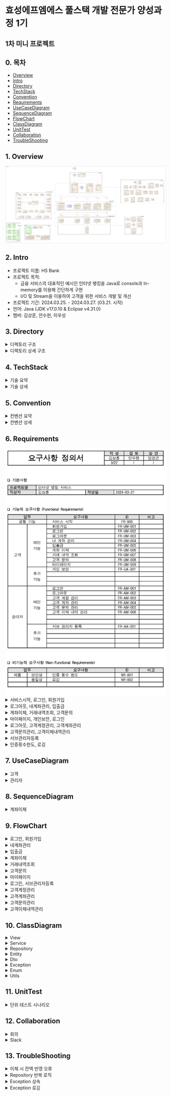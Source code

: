 # 효성에프엠에스 풀스택 개발 전문가 양성과정 1기

## 1차 미니 프로젝트

## 0. 목차

- [Overview](#1-Overview)
- [Intro](#2-Intro)
- [Directory](#3-Directory)
- [TechStack](#4-TechStack)
- [Convention](#5-Convention)
- [Requirements](#6-Requirements)
- [UseCaseDiagram](#7-UseCaseDiagram)
- [SequenceDiagram](#8-SequenceDiagram)
- [FlowChart](#9-FlowChart)
- [ClassDiagram](#10-ClassDiagram)
- [UnitTest](#11-UnitTest)
- [Collaboration](#12-Collaboraion)
- [TroubleShooting](#13-TroubleShooting)

## 1. Overview

<img src="https://github.com/rlatkd/hs-bank/blob/main/assets/class_diagram/%ED%81%B4%EB%9E%98%EC%8A%A4%20%EB%8B%A4%EC%9D%B4%EC%96%B4%EA%B7%B8%EB%9E%A8.jpg">

## 2. Intro

- 프로젝트 이름: HS Bank
- 프로젝트 목적:
  - 금융 서비스의 대표적인 예시인 인터넷 뱅킹을 Java로 console과 In-memory를 이용해 간단하게 구현
  - I/O 및 Stream을 이용하여 고객을 위한 서비스 개발 및 개선 
- 프로젝트 기간: 2024.03.25. - 2024.03.27. (03.21. 시작)
- 언어: Java (JDK v17.0.10 & Eclipse v4.31.0)
- 멤버: 김상훈, 안수현, 이우성

## 3. Directory

<details>
<summary>디렉토리 구조</summary>

```
📁 src
 ├──── 📁 dto
 │      ├──── 📁 account
 │      ├──── 📁 inquiry
 │      ├──── 📁 transaction
 │      └──── 📁 user
 │             ├──── 📁 adimin
 │             └──── 📁 client
 ├──── 📁 entity
 ├──── 📁 enumeration
 │      ├──── 📁 admin
 │      ├──── 📁 client
 │      ├──── 📁 inquiry
 │      ├──── 📁 quiz
 │      └──── 📁 transaction
 ├──── 📁 exception
 │      ├──── 📁 account
 │      │      ├──── 📁 deposit
 │      │      └──── 📁 withdraw
 │      ├──── 📁 authentication
 │      ├──── 📁 inquiry
 │      ├──── 📁 regex
 │      ├──── 📁 transaction
 │      └──── 📁 user
 │             ├──── 📁 admin
 │             └──── 📁 client
 ├──── 📁 repository
 ├──── 📁 service
 ├──── 📁 utils
 ├──── 📁 view
 └──── 📄 Application.java
```

- dto: 사용자에게 입력받는 데이터 혹은 출력하는 데이터를 담는 객체 
  - account: 계좌 조회, 계좌 등록
  - inquiry: 문의 조회, 문의 리스트 조회, 문의 등록, 문의 수정
  - transaction: 거래 내역 조횐
  - user: 관리자 조회, 고객 조회, 현재 로그인한 고객 조회, 고객 등록, 고객 정보 수정

- entity: 파일의 데이터를 담는 객체
  - 사용자(고객, 관리자), 계좌, 거래 내역, 문의

- enumeration: 객체의 속성으로 사용되는 열거형 상수
  - admin: 관리자 타입
  - client: 성별
  - inquiry: 문의 카테고리, 문의 처리 상태
  - transaction: 거래 상태, 거래 종류

- exception: 시스템에서 사용되는 사용자 정의 예외
  - account: 계좌 조회 불가, 유효하지 않는 계좌, ...
  - authentication: 인증 실패
  - inquiry: 문의 조회 불가, 존재하지 않는 문의
  - regex: 정규표현식 유효성
  - transaction: 거래내역 조회 불가, 이체 불가, ...
  - user: 계정 비활성화 상태, 존재하지 않는 계정, ...
  
- repository: 파일의 데이터를 저장하고 불러오는 객체

- service: 비즈니스 로직을 처리하는 객체

- utils: 시스템에서 사용되는 부가기능 객체

- view: 사용자에게 데이터를 입력받고 출력하는 객체

- Application.java: 프로그램을 실행하는 객체

</details>

<details>
<summary>디렉토리 상세 구조</summary>

```
📁 HS_BANK
 ├──── 📁 .github
 │      ├──── 📁 ISSUE_TEMPLATE
 │      │      ├──── 📄 ✅-feature-request.md
 │      │      └──── 📄 🐞-hotfix-report.md
 │      └──── 📄 PULL_REQUEST_TEMPLATE
 ├──── 📁 bin
 ├──── 📁 src
 │      ├──── 📁 dto
 │      │      ├──── 📁 account
 │      │      │      ├──── 📄 GetAccountDto.java
 │      │      │      ├──── 📄 RegisterAccountDto.java
 │      │      │      └──── 📄 RemoveAccount.java
 │      │      ├──── 📁 inquiry
 │      │      │      ├──── 📄 EditInquiryDto.java
 │      │      │      ├──── 📄 GetInquiryDto.java
 │      │      │      ├──── 📄 GetInquiryListDto.java
 │      │      │      ├──── 📄 RegisterInquiryDto.java
 │      │      │      └──── 📄 RemoveInquiry.java
 │      │      ├──── 📁 transaction
 │      │      │      ├──── 📄 Deposit.java
 │      │      │      ├──── 📄 GetTransactionDto.java
 │      │      │      ├──── 📄 TransferDto.java
 │      │      │      └──── 📄 WithdrawDto.java
 │      │      └──── 📁 user
 │      │             ├──── 📁 adimin
 │      │             │      ├──── 📄 RegisterAdminDto.java
 │      │             │      └──── 📄 RegisterMainAdminDto.java
 │      │             ├──── 📁 client
 │      │             │      ├──── 📄 AddPointDto.java
 │      │             │      ├──── 📄 GetClientDto.java
 │      │             │      ├──── 📄 GetCurrentClientDto.java
 │      │             │      ├──── 📄 RegisterClientDto.java
 │      │             │      └──── 📄 UpdateClientDto.java
 │      │             ├──── 📄 LoginDto.java
 │      │             └──── 📄 RegisterUserDto.java
 │      ├──── 📁 entity
 │      │      ├──── 📄 Account.java
 │      │      ├──── 📄 Admin.java
 │      │      ├──── 📄 Client.java
 │      │      ├──── 📄 Entity.java
 │      │      ├──── 📄 Inquiry.java
 │      │      ├──── 📄 Transaction.java
 │      │      └──── 📄 User.java
 │      ├──── 📁 enumeration
 │      │      ├──── 📁 admin
 │      │      │      └──── 📄 AdminType.java
 │      │      ├──── 📁 client
 │      │      │      └──── 📄 Gender.java
 │      │      ├──── 📁 inquiry
 │      │      │      ├──── 📄 InquiryCategory.java
 │      │      │      └──── 📄 InquiryStatus.java
 │      │      ├──── 📁 quiz
 │      │      │      └──── 📄 Quiz.java 
 │      │      ├──── 📁 transaction
 │      │      │      ├──── 📄 TransactionStatus.java
 │      │      │      └──── 📄 TransactionType.java
 │      │      └──── 📄 ActivationStatus.java
 │      ├──── 📁 exception
 │      │      ├──── 📁 account
 │      │      │      ├──── 📁 deposit
 │      │      │      │      ├──── 📄 DepositAccountDeactivateException.java
 │      │      │      │      └──── 📄 DepositAccountNotFoundException.java 
 │      │      │      ├──── 📁 withdraw
 │      │      │      │      ├──── 📄 WithdrawAccountDeactivateException.java
 │      │      │      │      └──── 📄 WithdrawAccountNotFoundException.java 
 │      │      │      ├──── 📄 AccountDeactivateException.java
 │      │      │      ├──── 📄 AccountExistException.java
 │      │      │      ├──── 📄 AccountListEmptyException.java
 │      │      │      ├──── 📄 AccountNotFoundException.java
 │      │      │      └──── 📄 BalanceInsufficientException.java
 │      │      ├──── 📁 authentication
 │      │      │      └──── 📄 AuthFailureException.java 
 │      │      ├──── 📁 inquiry
 │      │      │      ├──── 📄 InquiryListEmptyException.java
 │      │      │      └──── 📄 InquiryNotFoundException.java
 │      │      ├──── 📁 regex
 │      │      │      └──── 📄 RegexNotValidException.java
 │      │      ├──── 📁 transaction
 │      │      │      ├──── 📄 NotTransferException.java
 │      │      │      ├──── 📄 TransactionListEmptyException.java
 │      │      │      └──── 📄 TransactionNotFoundException.java
 │      │      ├──── 📁 user
 │      │      │      ├──── 📁 admin
 │      │      │      │      ├──── 📄 AdminDeactivateException.java
 │      │      │      │      ├──── 📄 AdminExistException.java
 │      │      │      │      └──── 📄 AdminNotFoundException.java 
 │      │      │      ├──── 📁 client
 │      │      │      │      ├──── 📄 ClientDeactivateException.java
 │      │      │      │      ├──── 📄 ClientExistException.java
 │      │      │      │      └──── 📄 ClientNotFoundException.java 
 │      │      ├──── 📄 BaseException.java
 │      │      ├──── 📄 DataAccessException.java
 │      │      └──── 📄 LogException.java
 │      ├──── 📁 repository
 │      │      ├──── 📄 AccountRepository.java
 │      │      ├──── 📄 AdminRepository.java
 │      │      ├──── 📄 ClientRepository.java
 │      │      ├──── 📄 InquiryRepository.java
 │      │      ├──── 📄 Repository.java 
 │      │      └──── 📄 TransactionRepository.java
 │      ├──── 📁 service
 │      │      ├──── 📄 AccountService.java
 │      │      ├──── 📄 AdminService.java
 │      │      ├──── 📄 ClientService.java
 │      │      ├──── 📄 InquiryService.java
 │      │      ├──── 📄 TransactionService.java
 │      │      └──── 📄 UserService.java
 │      ├──── 📁 utils
 │      │      ├──── 📄 CaptchaAuthentication.java
 │      │      ├──── 📄 DateTimeGenerator.java
 │      │      ├──── 📄 FilePathConstants.java
 │      │      └──── 📄 RegexValidator.java
 │      ├──── 📁 view
 │      │      ├──── 📄 AdminView.java
 │      │      ├──── 📄 ClientView.java
 │      │      ├──── 📄 InitialView.java
 │      │      ├──── 📄 LoginView.java
 │      │      ├──── 📄 QuizView.java
 │      │      └──── 📄 View.java
 │      └──── 📄 Application.java
 │──── 📁 Referenced Libraries
 │      └──── 📄 lombok.jar
 │──── 📄 .classpath
 │──── 📄 .gitignore
 │──── 📄 .project
 └──── 📄 README.md
```

</details>


## 4. TechStack

<details>
<summary>기술 요약</summary>

<img src="https://github.com/rlatkd/hs-bank/blob/main/assets/tech/%EA%B8%B0%EC%88%A0%20%EC%9A%94%EC%84%9C.png">

</details>

<details>
<summary>기술 상세</summary>

**1. BufferedReader**

자바에서 콘솔을 통해 사용자에게 입력받을 수 있는 방법은 Scanner 혹은 BufferedReader를 사용하는 것이다. Scanner는 1KB의 버퍼 사이즈를 갖고 있으며 데이터를 입력받는 즉시 전달한다. BufferedReader는 8KB의 버퍼 사이즈를 갖고 있으며 버퍼가 가득차거나 개행 문자가 나타나면 버퍼의 내용을 한번에 전달한다. Scanner는 입력받을 때마다 전달하기 때문에 한번에 읽어서 전달하는 BufferedReader보다 속도가 느리다. 

HS BANK 프로젝트는 콘솔 프로그램이므로 사용자의 입력을 빠르게 처리하는 것이 중요하다. 따라서 속도가 비교적 빠른 BufferedReader를 활용하여 프로그램의 성능을 향상하였다.

적용 : View.java

**2. 추상 클래스 & 인터페이스**

공통되는 속성과 함수가 여러 곳에 퍼질수록 유지보수성이 저하되는 것은 당연하다. HS BANK 프로그램에는 유지보수성을 향상시키기 위해 추상클래스를 활용하여 공통되는 속성과 함수를 모두 공통화하였다. 또한 추상 메서드를 활용하여 클래스에 특정 함수를 구현하는 것을 강제하였다.

적용 : Repository.java, UserService.java

**3. 사용자 정의 예외**

자바에서는 다양한 예외 클래스를 제공하지만, 때로는 개발자가 예외 클래스를 정의하여 사용자 예외 처리를 구현해야 할 때가 있다. 특히 HS BANK 프로그램은 금융 프로그램이기 때문에 예외의 의미를 정확하게 부여해야 한다. 때문에 사용자 예외 클래스를 정의하여 어떤 상황에 어떤 의미의 예외가 발생하는지 명확하게 하였다. 또한 사용자 예외를 화면 출력 클래스에서 처리하여 상황에 따라 어떤 화면을 출력할지 명시하였다. 이를 통해 유지보수성과 코드의 가독성을 크게 향상시켰다.

적용 : AccountNotFoundException.java

**4. 템플릿 메서드 패턴**

템플릿 메서드 패턴은 여러 클래스에서 공통으로 사용하는 메서드를 템플릿화하여 상위 클래스에 정의하고, 하위 클래스마다 세부 동작을 다르게 구현하는 패턴이다. 

HS BANK 프로그램의 화면 출력 로직은 출력 시작, 출력, 출력 종료로 공통된다. 이러한 로직을 공통화하기 위해 화면 출력 클래스에 템플릿 메서드 패턴을 적용하였다.

적용 : View.java

**5. 싱글톤 패턴**

싱글톤 패턴을 객체를 한번만 생성하여 재사용하는 패턴이다. 객체를 반복해서 생성하면 메모리 성능이 저하될 수 있다. 특히 프로그램의 사용자가 많은 경우 수많은 사용자의 요청을 처리하기 위해 객체를 반복하여 생성하면 메모리 누수 문제가 생길 수 있다. HS BANK 프로그램은 이러한 상황을 방지하고 메모리 효율을 높이기 위해 비즈니스 로직을 처리하는 클래스와 파일 IO 작업을 하는 클래스에 싱글톤 패턴을 적용하였다.

적용 : AccountService.java

**6. 롬복 Getter & Builder**

롬복을 사용하여 Getter 함수를 자동 생성하였다. 또한 Builder를 사용하여 복잡한 객체 생성 코드를 단순화시키고 객체의 불변성을 유지시켰다. 이를 통해 코드의 유지보수성과 가독성을 향상시켰다.

적용 : Account.java

**7. 제네릭 상속**

추상 클래스에 제네릭을 적용하여 공통 함수를 구현하는데 활용하였다. 특히 제네릭을 또 다른 추상 클래스에 상속시켜 제네릭의 타입을 명시하였다. 이를 통해 더 유연하게 공통 함수를 구현하도록 하였다.

적용 : Repository.java

**8. ArrayList**

데이터의 순서대로 아이디를 부여하는 HS BANK의 데이터 저장 로직에 적합한 자료구조인 ArrayList를 활용하였다.

적용 : Repository.java

**9. 객체 직렬화**

파일에 저장해야하는 객체를 직렬화하여 파일에 저장할 수 있도록 하였다. 그리고 역직렬화를 통해 파일에 저장된 객체를 읽어올 수 있도록 하였다.

적용 : Entity.java

**10. FileStream, BufferedStream, ObjectStream**

파일에 객체를 직렬화하여 저장하기 위해 FileOutputStream, BufferedOutputStream, ObjectOutputStream을 사용하였다. 또한 파일에 저장된 객체를 역직렬화하기 위해 FileInputStream, BufferedInputStream, ObjectInputStream을 활용하였다. 특히 BufferedOutputStream와 BufferedInputStream를 활용하여 IO 성능을 향상시켰다.

적용 : Repository.java

**11. 상수 & 열거형 상수**

여러 곳에서 반복 사용되는 데이터는 상수로 선언하였다. 그리고 카테고리가 분류되는 상수는 열거형 상수를 사용하여 유지보수성을 향상시켰다.

적용 : FilePathConstants, Gender.java

**12. 정적 메서드**

여러 곳에서 반복 사용되는 함수는 정적 메서드로 선언하였다. 이를 통해 유지보수성을 향상시켰다.

적용 : DateTimeGenerator.java

**13. BufferedWriter를 통한 로깅**

상세 예외 내용을 파일에 기록하기 위해 FileWriter를 사용하였다. 특히 BufferedWriter을 사용해 IO 성능을 향상시켰다.

적용 : BaseException.java

1**4. 람다 & 스트림**

파일의 내용을 담는 객체 리스트를 사용자에게 출력할 내용을 담는 객체로 변환하기 위해 람다와 스트림을 활용하였다. 이를 통해 코드의 가독성과 유지보수성을 향상시켰다.

적용 : AccountService.java

**15. 멀티 스레드**

HS BANK의 금융 상식 퀴즈 게임을 구현하기 위해 멀티 스레드를 사용하였다. 문제 출제와 카운트가 동시에 진행되게 하였다.

적용 : QuizView.java

**16. 자바 Swing**

금융 상식 퀴즈 화면을 자바 Swing으로 구현하여 사용자의 편의성을 향상시켰다.

적용 : QuizView.java

</details>

## 5. Convention

<details>
<summary>컨벤션 요약</summary>

<img src="https://github.com/rlatkd/hs-bank/blob/main/assets/code_convention/%EC%BD%94%EB%93%9C%20%EC%A0%95%EC%9D%98%EC%84%9C%201.png">


<img src="https://github.com/rlatkd/hs-bank/blob/main/assets/code_convention/%EC%BD%94%EB%93%9C%20%EC%A0%95%EC%9D%98%EC%84%9C%202.png">

</details>

<details>
<summary>컨벤션 상세</summary>

```
1. 개요
	1.1. 목적
	소프트웨어를 개발하는 모든 과정에 들어가는 비용 중 80%가 유지보수에 쓰여진다.
	소프트웨어의 직접 개발한 개발자가 그 소프트웨어의 유지보수를 담당하는 경우는 거의 볼 수
	없는 경우다. 규칙을 정하고 코드를 작성하게 되면 가독성이 높아져 다른 개발자가 소스
	코드를 처음 보더라도 더 빠르고 확실하게 이해할 수 있게 된다. 따라서 규칙을 정하고 지킴은
	개발자 간 반드시 지켜야 할 약속임을 항상 인지해야 한다.

2. 공통 법칙
	2.1. 작업 디렉토리
		2.1.1. 프로젝트, 패키지, 모듈, 클래스 형태로 형성한다.
	2.2 소스 파일
		2.2.1. 각 자바 소스 파일은 하나의 public class 혹은 public interface 혹은 public enum 을 
		포함한다.
		2.2.2. 하나의 Method 혹은 Class 에서 사용될 객체의 선언 및 생성은 상단에 위치시킨다.

3. 명명법
	3.1. 공통 규칙 
		3.1.1. 이름만으로도 기능을 알 수 있도록 최대한 상세하게 명명한다. 
		3.1.2. 대/소문자가 구분되며 길이에 제한이 없다. 
		3.1.3. 예약어를 사용해서는 안 된다. 
		3.1.4. 숫자로 시작해서는 안 된다. 
		3.1.5. 특수문자는 ‘_’ 혹은 ‘$’ 만 허용한다. 
		3.1.6. 파스칼 표기법(PascalCase)과 카멜 표기법(camelCase)을 사용한다. 
		3.1.7. 반의어는 반드시 대응하는 개념으로 사용해야 한다. 
	3.2. 프로젝트명 
		3.2.1. 대/소문자 구분 없이 시작 가능하다.  
		3.2.2. 대문자 사용을 권장한다. 
	3.3. 패키지명 
		3.3.1. 대/소문자를 모두 허용하지만 클래스명과 쉽게 구분하기 위해서 소문자로 하는 것을 
		원칙으로 한다. 
		3.3.2. 표준 패턴을 따른다. 
		3.3.3. 가급적 한 단어 사용을 권장한다. 
	3.4. 클래스명 
		3.4.1. 파스칼 표기법을 사용한다. 
		3.4.2. 명사로 시작한다. 
			3.4.2.1. 단, DTO 클래스는 동사를 맨 앞에 붙힌다. 
		3.4.3. DTO 클래스는 Dto로 끝나게 구성한다. 
		3.4.4. Entity 클래스는 하나의 명사로 구성한다. 
		3.4.5. Repository 클래스는 해당 Entity와 Repository를 붙혀서 구성한다. 
		3.4.6. Service 클래스는 Entity와 Service를 붙혀서 구성한다. 
		3.4.7. View 클래스는 View로 끝나게 구성한다. 
	3.5. 인터페이스명 
		3.5.1. 특별한 접두사나 접미사를 사용하지 않고 파스칼 표기법을 사용한다. 
		3.5.2. 형용사를 사용한다.  
			3.5.2.1. 단, 유저와 로그인은 명사로 시작한다. 
	3.6. 메서드명 
		카멜 표기법을 사용하며 동사로 시작한다. 
		3.6.1. 속성에 접근하는 메서드명의 접두사는 get, set을 사용한다.  
		3.6.2. 데이터를 조회하는 메서드명의 접두사는 find를 사용한다. 
		3.6.3. 데이터를 입력하는 메서드명의 접두사는 Input을 사용한다. 
		3.6.4. 데이터를 추가하는 메서드명의 접두사는 register를 사용한다. 
		3.6.5. 데이터를 변경하는 메서드명의 접두사는 modify를 사용한다. 
		3.6.6. 데이터를 삭제하는 메서드명의 접두사는 remove를 사용한다. 
		3.6.7. 데이터를 초기화하는 메서드명의 접두사는 initialize를 사용한다. 
		3.6.8. 반환 값의 타입이 boolean인 메서드명의 접두사는 is를 사용한다. 
		3.6.9. 데이터를 불러오는 메서드명의 접두사는 load를 사용한다. 
		3.6.10. 데이터가 있는지 확인하는 메서드명의 접두사는 has를 사용한다. 
		3.6.11. 새로운 객체를 만든 뒤 해당 객체를 리턴해주는 메서드명의 접두사는 create를 사용한다.  
		3.6.12. 해당 객체를 다른 형태의 객체로 변환해주는 메서드명의 접두사는 to를 사용한다. 
		3.6.13. 해당 객체가 복수인지 단수인지 구분하는 메서드명의 접미사는 s를 사용한다. 
		3.6.14. B를 기준으로 A를 하겠다는 메서드명의 전치사는 By를 사용한다. 
	3.7. 변수명 
		3.7.1. 소문자로 시작한다. 
		3.7.2. 카멜 표기법을 사용한다. 
	3.8. 상수명 
		3.8.1. 전부 대문자로 표기한다. 
		3.8.2. 스네이크 표기법(SNAKE_CASE)를 사용한다. 
	3.9. 필드명 
		3.9.1. 변수, 모든 인스턴스 등의 첫 번째 글자는 소문자로 하고, 이후 각 단어의 시작 문자는 
	대문자로 한다. 
		3.9.2. 클래스 변수의 이름은 타입의 이름과 동일하게 지정한다. 
		3.9.3. select, count 등은 입력값, 제어문 혹은 반복문의 임시 변수명으로 사용할 수 있다. 
		
4. 주석문 
	4.1. 공통 주석문 
		4.1.1. 클래스의 주석문은 사용하지 않는다. 
	4.2. 멤버 필드 주석문 
		4.2.1. 멤버 필드 주석문은 라인 단위 ‘//’ 주석으로 한다. 
	4.3. 멤버 메서드 주석문 
		4.3.1. 멤버 메서드의 주석문은 필요에 따라 작성한다. 
	4.4. 기타 주석문 
		4.4.1. 코드 작성 중 설명이 필요한 부분의 경우 라인 단위 주석을 통해 기입한다. 
	
5. 기타 스타일 
	5.1. 들여쓰기 
		5.1.1. 들여쓰기는 이클립스 프로그램 내 자동 정렬 기능(ctrl+shift+F)을 사용한다. 
		5.1.2. ‘{‘ 기호는 메서드 이름과 같은 줄에 위치하고, ‘}’ 기호는 다른 줄에 위치하며 해당 
		줄에는 주석을 제외한 어떤 코드도 위치할 수 없다. 
	5.2. 선언 
		5.2.1. 패키지 / 임포트 
		필요에 따라 package 문이 나타날 수 있다. package 문 이후 한 줄을 띄우고 다음으로 
		import 문이 위치하도록 한다. import의 경우 한 줄에 하나의 import만 명시한다. 
		5.2.2. 클래스 / 인터페이스 
		import 문 이후 class 혹은 interface 선언문을 명시한다. class 혹은 interface 선언문의 
		구성은 다음과 같은 순서로 나타낸다. 
			5.2.2.1. class/interface 주석 
			5.2.2.2. class/interface 선언문 
			5.2.2.3. class/interface에 속하며 멤버 필드(private, protected, public 순으로 선언) 
			5.2.2.4. class 객체 생성자 
			5.2.2.5. class method 주석 
			5.2.2.6. class method 객체에서 사용될 메서드 
	5.3. 공백 
		조건문, 제어문의 키워드(if, while, switch, for, return 등)와의 관계 
		5.3.1. 시작 시 ‘(‘, ‘{‘의 괄호 앞에 한 칸의 빈칸을 포함하여 작성한다. 
		5.3.2. 종료 시 ‘)’, ‘}’의 괄호 뒤에는 주석을 제외한 어떠한 코드도 작성하지 않는다.  
	5.4. 제어문 및 반복문 
		5.4.1. if 
		if-else statement에서 else는 같은 줄에 위치한다. 
		5.4.2. for 
		for 문에서 ‘{‘는 같은 줄에, ‘}’는 새로운 줄에 위치한다. 
		5.4.3. while 
		while 문에서 ‘{‘는 같은 줄에, ‘}’는 새로운 줄에 위치한다. 
		5.4.4. switch 
		switch 문에서 실행 코드와 ‘break;’는 새로운 줄에 위치한다. 
		5.4.5. try / catch / finally 
		try-catch-finally 문에서 ‘{‘는 같은 줄에, ‘}’는 새로운 줄에 위치한다. 
	
6. 출력 형식 
	6.1. 선택지 출력 형식 
		6.1.1. 프로그램 실행 시 출력되는 선택지는 ‘[1] 선택지1  [2] 선택지2’의 양식을 따른다. 
	6.2. 리스트 출력 형식 
		6.2.1. 프로그램 실행 시 출력되는 리스트는 출력 값을 정해진 커스텀 형식을 사용한다.
```

</details>

## 6. Requirements

<img src="https://github.com/rlatkd/hs-bank/blob/main/assets/requirements/%EC%9A%94%EA%B5%AC%EC%82%AC%ED%95%AD%20%EC%A0%95%EC%9D%98%EC%84%9C.png">

<details>
<summary>서비스시작, 로그인, 회원가입</summary>

<img src="https://github.com/rlatkd/hs-bank/blob/main/assets/requirements/%EC%84%9C%EB%B9%84%EC%8A%A4%EC%8B%9C%EC%9E%91_%EB%A1%9C%EA%B7%B8%EC%9D%B8_%ED%9A%8C%EC%9B%90%EA%B0%80%EC%9E%85.png">

</details>

<details>
<summary>로그아웃, 내계좌관리, 입출금</summary>

<img src="https://github.com/rlatkd/hs-bank/blob/main/assets/requirements/%EB%A1%9C%EA%B7%B8%EC%95%84%EC%9B%83_%EB%82%B4%EA%B3%84%EC%A2%8C%EA%B4%80%EB%A6%AC_%EC%9E%85%EC%B6%9C%EA%B8%88.png">

</details>

<details>
<summary>계좌이체, 거래내역조회, 고객문의</summary>

<img src="https://github.com/rlatkd/hs-bank/blob/main/assets/requirements/%EA%B3%84%EC%A2%8C%EC%9D%B4%EC%B2%B4_%EA%B1%B0%EB%9E%98%EB%82%B4%EC%97%AD%EC%A1%B0%ED%9A%8C_%EA%B3%A0%EA%B0%9D%EB%AC%B8%EC%9D%98.png">

</details>

<details>
<summary>마이페이지, 개인보안, 로그인</summary>

<img src="https://github.com/rlatkd/hs-bank/blob/main/assets/requirements/%EB%A7%88%EC%9D%B4%ED%8E%98%EC%9D%B4%EC%A7%80_%EA%B0%9C%EC%9D%B8%EB%B3%B4%EC%95%88_%EB%A1%9C%EA%B7%B8%EC%9D%B8.png">

</details>

<details>
<summary>로그아웃, 고객계정관리, 고객계좌관리</summary>

<img src="https://github.com/rlatkd/hs-bank/blob/main/assets/requirements/%EB%A1%9C%EA%B7%B8%EC%95%84%EC%9B%83_%EA%B3%A0%EA%B0%9D%EA%B3%84%EC%A0%95%EA%B4%80%EB%A6%AC_%EA%B3%A0%EA%B0%9D%EA%B3%84%EC%A2%8C%EA%B4%80%EB%A6%AC.png">

</details>

<details>
<summary>고객문의관리, 고객이체내역관리</summary>

<img src="https://github.com/rlatkd/hs-bank/blob/main/assets/requirements/%EA%B3%A0%EA%B0%9D%EB%AC%B8%EC%9D%98%EA%B4%80%EB%A6%AC_%EA%B3%A0%EA%B0%9D%EC%9D%B4%EC%B2%B4%EB%82%B4%EC%97%AD%EA%B4%80%EB%A6%AC.png">

</details>

<details>
<summary>서브관리자등록</summary>

<img src="https://github.com/rlatkd/hs-bank/blob/main/assets/requirements/%EC%84%9C%EB%B8%8C%EA%B4%80%EB%A6%AC%EC%9E%90%EB%93%B1%EB%A1%9D.png">

</details>

<details>
<summary>인증횟수한도, 로깅</summary>

<img src="https://github.com/rlatkd/hs-bank/blob/main/assets/requirements/%EC%9D%B8%EC%A6%9D%ED%9A%9F%EC%88%98%ED%95%9C%EB%8F%84_%EB%A1%9C%EA%B9%85.png">

</details>

## 7. UseCaseDiagram

<details>
<summary>고객</summary>

<img src="https://github.com/rlatkd/hs-bank/blob/main/assets/usecase_diagram/%EC%9C%A0%EC%8A%A4%EC%BC%80%EC%9D%B4%EC%8A%A4%20%EB%8B%A4%EC%9D%B4%EC%96%B4%EA%B7%B8%EB%9E%A8%20%EA%B3%A0%EA%B0%9D.jpg">

</details>

<details>
<summary>관리자</summary>

<img src="https://github.com/rlatkd/hs-bank/blob/main/assets/usecase_diagram/%EC%9C%A0%EC%8A%A4%EC%BC%80%EC%9D%B4%EC%8A%A4%20%EB%8B%A4%EC%9D%B4%EC%96%B4%EA%B7%B8%EB%9E%A8%20%EA%B4%80%EB%A6%AC%EC%9E%90.jpg">

</details>

## 8. SequenceDiagram

<details>
<summary>계좌이체</summary>

<img src="https://github.com/rlatkd/hs-bank/blob/main/assets/sequence_diagram/%EC%8B%9C%ED%80%80%EC%8A%A4%20%EB%8B%A4%EC%9D%B4%EC%96%B4%EA%B7%B8%EB%9E%A8.png">

</details>

## 9. FlowChart

<details>
<summary>로그인, 회원가입</summary>

<img src="https://github.com/rlatkd/hs-bank/blob/main/assets/flow_chart/%EB%A1%9C%EA%B7%B8%EC%9D%B8_%ED%9A%8C%EC%9B%90%EA%B0%80%EC%9E%85.png">

</details>

<details>
<summary>내계좌관리</summary>

<img src="https://github.com/rlatkd/hs-bank/blob/main/assets/flow_chart/%EB%82%B4%EA%B3%84%EC%A2%8C%EA%B4%80%EB%A6%AC.png">

</details>

<details>
<summary>입출금</summary>

<img src="https://github.com/rlatkd/hs-bank/blob/main/assets/flow_chart/%EC%9E%85%EC%B6%9C%EA%B8%88.png">

</details>

<details>
<summary>계좌이체</summary>

<img src="https://github.com/rlatkd/hs-bank/blob/main/assets/flow_chart/%EA%B3%84%EC%A2%8C%EC%9D%B4%EC%B2%B4.png">

</details>

<details>
<summary>거래내역조회</summary>

<img src="https://github.com/rlatkd/hs-bank/blob/main/assets/flow_chart/%EA%B1%B0%EB%9E%98%EB%82%B4%EC%97%AD%EC%A1%B0%ED%9A%8C.png">

</details>

<details>
<summary>고객문의</summary>

<img src="https://github.com/rlatkd/hs-bank/blob/main/assets/flow_chart/%EA%B3%A0%EA%B0%9D%EB%AC%B8%EC%9D%98.png">

</details>

<details>
<summary>마이페이지</summary>

<img src="https://github.com/rlatkd/hs-bank/blob/main/assets/flow_chart/%EB%A7%88%EC%9D%B4%ED%8E%98%EC%9D%B4%EC%A7%80.png">

</details>

<details>
<summary>로그인, 서브관리자등록</summary>

<img src="https://github.com/rlatkd/hs-bank/blob/main/assets/flow_chart/%EB%A1%9C%EA%B7%B8%EC%9D%B8_%EC%84%9C%EB%B8%8C%EA%B4%80%EB%A6%AC%EC%9E%90%EB%93%B1%EB%A1%9D.png">

</details>

<details>
<summary>고객계정관리</summary>

<img src="https://github.com/rlatkd/hs-bank/blob/main/assets/flow_chart/%EA%B3%A0%EA%B0%9D%EA%B3%84%EC%A0%95%EA%B4%80%EB%A6%AC.png">

</details>

<details>
<summary>고객계좌관리</summary>

<img src="https://github.com/rlatkd/hs-bank/blob/main/assets/flow_chart/%EA%B3%A0%EA%B0%9D%EA%B3%84%EC%A2%8C%EA%B4%80%EB%A6%AC.png">

</details>

<details>
<summary>고객문의관리</summary>

<img src="https://github.com/rlatkd/hs-bank/blob/main/assets/flow_chart/%EA%B3%A0%EA%B0%9D%EB%AC%B8%EC%9D%98%EA%B4%80%EB%A6%AC.png">

</details>

<details>
<summary>고객이체내역관리</summary>

<img src="https://github.com/rlatkd/hs-bank/blob/main/assets/flow_chart/%EA%B3%A0%EA%B0%9D%EC%9D%B4%EC%B2%B4%EB%82%B4%EC%97%AD%EA%B4%80%EB%A6%AC.png">

</details>

## 10. ClassDiagram

<details>
<summary>View</summary>

<img src="https://github.com/rlatkd/hs-bank/blob/main/assets/class_diagram/View.png">

</details>

<details>
<summary>Service</summary>

<img src="https://github.com/rlatkd/hs-bank/blob/main/assets/class_diagram/Service.png">

</details>

<details>
<summary>Repository</summary>

<img src="https://github.com/rlatkd/hs-bank/blob/main/assets/class_diagram/Repository.png">

</details>

<details>
<summary>Entity</summary>

<img src="https://github.com/rlatkd/hs-bank/blob/main/assets/class_diagram/Entity.png">

</details>

<details>
<summary>Dto</summary>

<img src="https://github.com/rlatkd/hs-bank/blob/main/assets/class_diagram/Dto.png">

</details>

<details>
<summary>Exception</summary>

<img src="https://github.com/rlatkd/hs-bank/blob/main/assets/class_diagram/Exception.png">

</details>

<details>
<summary>Enum</summary>

<img src="https://github.com/rlatkd/hs-bank/blob/main/assets/class_diagram/Enum.png">

</details>

<details>
<summary>Utils</summary>

<img src="https://github.com/rlatkd/hs-bank/blob/main/assets/class_diagram/Utils.png">

</details>

## 11. UnitTest

<details>
<summary>단위 테스트 시나리오</summary>

<img src="https://github.com/rlatkd/hs-bank/blob/main/assets/test_scenario/%EB%8B%A8%EC%9C%84%20%ED%85%8C%EC%8A%A4%ED%8A%B8%20%EC%8B%9C%EB%82%98%EB%A6%AC%EC%98%A4.png">

</details>

## 12. Collaboration

<details>
<summary>회의</summary>

<img src="https://github.com/rlatkd/hs-bank/blob/main/assets/collaboration/meeting.png">

</details>

<details>
<summary>Slack</summary>

<img src="https://github.com/rlatkd/hs-bank/blob/main/assets/collaboration/slack.png">

</details>

## 13. TroubleShooting

<details>
<summary>이체 시 잔액 반영 오류 </summary>

### 문제 상황

TransactionService에서 이체 기능을 제공하는 transfer 함수를 개발하고 테스트하는 과정에서 문제가 발생했다.

```java
    public synchronized void transfer(int withdrawAccountId, String depositAccountNumber, long amount) throws BaseException {
        Account withdrawAccount = accountRepository.get(withdrawAccountId);
        if(withdrawAccount == null) throw new WithdrawAccountNotFoundException();
        if(!isActiveAccount(withdrawAccount)) throw new WithdrawAccountDeactivateException();
        if(withdrawAccount.getBalance() < amount) throw new BalanceInsufficientException();

        Account depositAccount = accountRepository.get(depositAccountNumber);
        if(depositAccount == null) throw new DepositAccountNotFoundException();
        if(!isActiveAccount(depositAccount)) throw new DepositAccountDeactivateException();

        Transaction transaction = Transaction.builder().
                date(DateTimeGenerator.getDateTimeNow()).
                type(TransactionType.TRANSFER).
                amount(amount).
                withdrawAccountId(withdrawAccountId).
                depositAccountId(depositAccount.getId()).
                status(TransactionStatus.COMPLETE).
                build();

        withdrawAccount.setBalance(withdrawAccount.getBalance() - amount);

        depositAccount.setBalance(depositAccount.getBalance() + amount);
        accountRepository.update();

        transactionRepository.add(transaction);
    }
```

transfer 함수의 코드이다. AccountRepository의 get 함수를 사용해서 출금 계좌와 입금 계좌를 가져온다. 

일단 출금 계좌와 입금 계좌가 이체 가능한 상태인지 확인한다. 

만약 이체 가능한 상태라면 출금 계좌와 입금 계좌의 잔액을 수정하고, 거래 내역을 추가한다.

이 함수를 사용해서 이체를 진행해보자.

```bash
GetAccountDto{id=1, bankName='신한', number='110466796544', ownerName='이우성', balance=10000, registeredAt='2024-03-26 11:29:29', status='활성화'}

GetAccountDto{id=2, bankName='카카오뱅크', number='45832813', ownerName='이우성', balance=0, registeredAt='2024-03-26 11:30:07', status='활성화'}
```

현재 계좌 목록이다. 

1번 계좌에서 2번 계좌로 5000원 이체를 진행할 것이다.

```bash
GetAccountDto{id=1, bankName='신한', number='110466796544', ownerName='이우성', balance=10000, registeredAt='2024-03-26 11:29:29', status='활성화'}

GetAccountDto{id=2, bankName='카카오뱅크', number='45832813', ownerName='이우성', balance=5000, registeredAt='2024-03-26 11:30:07', status='활성화'}
```

이체를 진행한 후 결과이다. 

잔액을 보면 2번 계좌에 5000원이 입금되긴 했지만, 1번 계좌에서 5000원이 출금이 되지 않았다.

### 원인

```java
    public synchronized void transfer(int withdrawAccountId, String depositAccountNumber, long amount) throws BaseException {
        Account withdrawAccount = accountRepository.get(withdrawAccountId);
//        if(withdrawAccount == null) throw new WithdrawAccountNotFoundException();
//        if(!isActiveAccount(withdrawAccount)) throw new WithdrawAccountDeactivateException();
//        if(withdrawAccount.getBalance() < amount) throw new BalanceInsufficientException();

        Account depositAccount = accountRepository.get(depositAccountNumber);
//        if(depositAccount == null) throw new DepositAccountNotFoundException();
//        if(!isActiveAccount(depositAccount)) throw new DepositAccountDeactivateException();

//        Transaction transaction = Transaction.builder().
//                date(DateTimeGenerator.getDateTimeNow()).
//                type(TransactionType.TRANSFER).
//                amount(amount).
//                withdrawAccountId(withdrawAccountId).
//                depositAccountId(depositAccount.getId()).
//                status(TransactionStatus.COMPLETE).
//                build();

        withdrawAccount.setBalance(withdrawAccount.getBalance() - amount);

        depositAccount.setBalance(depositAccount.getBalance() + amount);
        accountRepository.update();

//        transactionRepository.add(transaction);
    }

```

transfer 함수 코드를 다시 보자. 

문제가 되는 부분을 제외하고 모두 주석 처리했다.

여기서 AccountRepository의 함수는 get(int id), get(String number), update()가 사용된다.

```java
    public final E get(int id) throws BaseException {
        load();
        for(Entity entity : entityList)
            if(entity.getId() == id) return (E)entity;
        return null;
    }
    
    public Account get(String number) throws BaseException {
        load();
        for(Account account : entityList)
            if(account.getNumber().equals(number)) return account;
        return null;
    }
    
    public final void update() throws BaseException {
        save();
    }
```

AccountRepository의 get(int id), get(String number), update() 코드이다. 

get(int id)와 update()는 AccountRepository의 추상 클래스 Repository의 함수이다.

get(int id)과 get(String number)은 제일 먼저 load()를 호출한다.

update()는 save()를 호출한다.

```java
    protected final void load() throws BaseException {
        FileInputStream fileInputStream = null;
        BufferedInputStream bufferedInputStream = null;
        ObjectInputStream objectInputStream = null;
        try {
            fileInputStream = new FileInputStream(path);
            bufferedInputStream = new BufferedInputStream(fileInputStream);
            objectInputStream = new ObjectInputStream(bufferedInputStream);

            Object object = null;
            while ((object = objectInputStream.readObject()) != null)
                entityList = (ArrayList<E>) object;
        } catch (EOFException e) {
            log(e);
        } catch (IOException | ClassNotFoundException e) {
            log(e);
            throw new DataAccessException();
        } finally {
            try {
                if(objectInputStream != null) objectInputStream.close();
                if(bufferedInputStream != null) bufferedInputStream.close();
                if(fileInputStream != null) fileInputStream.close();
            } catch (IOException e) {
                log(e);
                throw new DataAccessException();
            }
        }
    }
```

Repository의 load() 코드이다. 파일의 내용을 ArrayList<E>로 변환해서 멤버 변수에 담는 역할을 한다. 

다시 말해 현재 파일의 내용을 Repository의 entityList에 최신화하는 것이다.

```java
    protected final void save() throws BaseException {
        FileOutputStream fileOutputStream = null;
        BufferedOutputStream bufferedOutputStream = null;
        ObjectOutputStream objectOutputStream = null;
        try {
            fileOutputStream = new FileOutputStream(path);
            bufferedOutputStream = new BufferedOutputStream(fileOutputStream);
            objectOutputStream = new ObjectOutputStream(bufferedOutputStream);

            objectOutputStream.writeObject(entityList);
        } catch (IOException e) {
            log(e);
            throw new DataAccessException();
        } finally {
            try {
                objectOutputStream.close();
                bufferedOutputStream.close();
                fileOutputStream.close();
            } catch (IOException e) {
                log(e);
                throw new DataAccessException();
            }
        }
    }
```

Repository의 save() 코드이다. 

entityList의 현재 내용을 파일에 저장하는 역할을 한다.

```java
    public synchronized void transfer(int withdrawAccountId, String depositAccountNumber, long amount) throws BaseException {
        Account withdrawAccount = accountRepository.get(withdrawAccountId);
//        if(withdrawAccount == null) throw new WithdrawAccountNotFoundException();
//        if(!isActiveAccount(withdrawAccount)) throw new WithdrawAccountDeactivateException();
//        if(withdrawAccount.getBalance() < amount) throw new BalanceInsufficientException();

        Account depositAccount = accountRepository.get(depositAccountNumber);
//        if(depositAccount == null) throw new DepositAccountNotFoundException();
//        if(!isActiveAccount(depositAccount)) throw new DepositAccountDeactivateException();

//        Transaction transaction = Transaction.builder().
//                date(DateTimeGenerator.getDateTimeNow()).
//                type(TransactionType.TRANSFER).
//                amount(amount).
//                withdrawAccountId(withdrawAccountId).
//                depositAccountId(depositAccount.getId()).
//                status(TransactionStatus.COMPLETE).
//                build();

        withdrawAccount.setBalance(withdrawAccount.getBalance() - amount);

        depositAccount.setBalance(depositAccount.getBalance() + amount);
        accountRepository.update();

//        transactionRepository.add(transaction);
    }
```

다시 transfer 함수로 돌아오자. 

get(int id)와 get(String number)는 모두 load()를 호출한다.

그리고 각 함수는 load()를 호출한다.

그렇게 되면 AccountRepository의 entityList는 마지막으로 실행된 get(String number)에 의해 주소가 변경된다.

get(int id)를 호출했을 때는 AccountRepository의 entityList가 1번 주소를 참조하고 있었다면, 그 후 get(String number)를 호출했을 때는 entityList가 2번 주소를 참조하게 되는 것이다.

따라서 withdrawAccount는 1번 주소를 참조하고 있는 entityList에 있는 Account를 참조하게 되고, depositAccount는 2번 주소를 참조하고 있는 entityList에 있는 Account를 참조하게 된다.

때문에 withdrawAccount를 수정하고 update()를 호출해도, update()는 AccountReposiotry의 2번 주소를 참조하고 있는 entityList를 파일에 반영하기 때문에 withdrawAccount의 수정 사항은 반영이 안되는 것이다.

### 해결

transfer 함수 내에서 load()를 두 번 호출하여 생긴 문제이니, 한 번만 호출하도록 코드를 수정하면 된다.

```java
    public Account getWithoutLoad(String number){
        for(Account account : entityList)
            if(account.getNumber().equals(number)) return account;
        return null;
    }
```

AccountRepository에 load()를 호출하지 않는 getWithoutLoad(String number)를 만들었다.

```java
    public synchronized void transfer(int withdrawAccountId, String depositAccountNumber, long amount) throws BaseException {
        Account withdrawAccount = accountRepository.get(withdrawAccountId);
//        if(withdrawAccount == null) throw new WithdrawAccountNotFoundException();
//        if(!isActiveAccount(withdrawAccount)) throw new WithdrawAccountDeactivateException();
//        if(withdrawAccount.getBalance() < amount) throw new BalanceInsufficientException();

        Account depositAccount = accountRepository.getWithoutLoad(depositAccountNumber);
//        if(depositAccount == null) throw new DepositAccountNotFoundException();
//        if(!isActiveAccount(depositAccount)) throw new DepositAccountDeactivateException();

//        Transaction transaction = Transaction.builder().
//                date(DateTimeGenerator.getDateTimeNow()).
//                type(TransactionType.TRANSFER).
//                amount(amount).
//                withdrawAccountId(withdrawAccountId).
//                depositAccountId(depositAccount.getId()).
//                status(TransactionStatus.COMPLETE).
//                build();

        withdrawAccount.setBalance(withdrawAccount.getBalance() - amount);

        depositAccount.setBalance(depositAccount.getBalance() + amount);
        accountRepository.update();

//        transactionRepository.add(transaction);
    }
```

수정된 transfer 함수 코드이다.

get(int id)에 의해서 이미 load()가 실행됐으니, 그 다음부터는 load()가 실행되지 않도록 getWithoutLoad(String number)를 호출한다.

```java
GetAccountDto{id=1, bankName='신한', number='110466796544', ownerName='이우성', balance=5000, registeredAt='2024-03-26 11:29:29', status='활성화'}

GetAccountDto{id=2, bankName='카카오뱅크', number='45832813', ownerName='이우성', balance=5000, registeredAt='2024-03-26 11:30:07', status='활성화'}
```

수정된 코드를 테스트한 결과이다.

아까와 달리 1번 계좌에서 5000원이 출금되었다.

</details>

<details>
<summary>Repository 반복 로직</summary>

### 문제상황

```java
public abstract class Repository<E> {
    protected List<E> entityList;
    protected String path;

    protected Repository(String path) {
        this.entityList = new ArrayList<>();
        this.path = path;
    }

    protected final void load() throws BaseException {
        FileInputStream fileInputStream = null;
        BufferedInputStream bufferedInputStream = null;
        ObjectInputStream objectInputStream = null;
        try {
            fileInputStream = new FileInputStream(path);
            bufferedInputStream = new BufferedInputStream(fileInputStream);
            objectInputStream = new ObjectInputStream(bufferedInputStream);

            Object object = null;
            while ((object = objectInputStream.readObject()) != null)
                entityList = (ArrayList<E>) object;
        } catch (EOFException e) {
            log(e);
        } catch (IOException | ClassNotFoundException e) {
            log(e);
            throw new DataAccessException();
        } finally {
            try {
                if(objectInputStream != null) objectInputStream.close();
                if(bufferedInputStream != null) bufferedInputStream.close();
                if(fileInputStream != null) fileInputStream.close();
            } catch (IOException e) {
                log(e);
                throw new DataAccessException();
            }
        }
    }
    protected final void save() throws BaseException {
        FileOutputStream fileOutputStream = null;
        BufferedOutputStream bufferedOutputStream = null;
        ObjectOutputStream objectOutputStream = null;
        try {
            fileOutputStream = new FileOutputStream(path);
            bufferedOutputStream = new BufferedOutputStream(fileOutputStream);
            objectOutputStream = new ObjectOutputStream(bufferedOutputStream);

            objectOutputStream.writeObject(entityList);
        } catch (IOException e) {
            log(e);
            throw new DataAccessException();
        } finally {
            try {
                objectOutputStream.close();
                bufferedOutputStream.close();
                fileOutputStream.close();
            } catch (IOException e) {
                log(e);
                throw new DataAccessException();
            }
        }
    }
    
    public final void update() throws BaseException {
        save();
    }
    
    protected final E getLastEntity() {
        return entityList.isEmpty() ? null : entityList.get(entityList.size() - 1);
    }

```

추상 클래스 Repository의 코드이다. 

load()는 파일의 내용을 entityList에 담는다. 

save()는 entityList를 파일에 저장한다.

update()는 save()를 호출한다.

getLastEntity()는 entityList에서 가장 마지막 주소에 있는 요소를 반환한다.

```java
public class ClientRepository extends Repository<Client> {
    private static ClientRepository clientRepository;
    private ClientRepository() {
        super(FilePathConstants.CLIENT_PATH);
    }

    public static ClientRepository getInstance(){
        if(clientRepository == null)
            clientRepository = new ClientRepository();
        return clientRepository;
    }

    public void add(Client client) throws BaseException {
        load();
        client.setId(getLastEntity() == null ? 1 : getLastEntity().getId() + 1);
        entityList.add(client);
        save();
    }
    public Account get(int id) throws BaseException {
        load();
        for(Client client : entityList)
            if(client.getId() == id) return client;
        return null;
    }
    public List<Account> getClientList() throws BaseException {
        load();
        return entityList;
    }
    public void remove(int id) throws BaseException {
        load();
        for(int i = 0; i < entityList.size(); i++){
            if(entityList.get(i).getId() == id) entityList.remove(i);
            break;
        }
        save();
    }
```

Repository의 자식인 AccountRepository이다.

add, get, getAccountList, remove 함수가 구현되어 있다.

```java
public class AccountRepository extends Repository<Account> {
    private static AccountRepository accountRepository;
    private AccountRepository() {
        super(FilePathConstants.ACCOUNT_PATH);
    }

    public static AccountRepository getInstance(){
        if(accountRepository == null)
            accountRepository = new AccountRepository();
        return accountRepository;

    }

    public void add(Account account) throws BaseException {
        load();
        account.setId(getLastEntity() == null ? 1 : getLastEntity().getId() + 1);
        entityList.add(account);
        save();
    }
    public Account get(int id) throws BaseException {
        load();
        for(Account account : entityList)
            if(account.getId() == id) return account;
        return null;
    }
    public List<Account> getAccountList() throws BaseException {
        load();
        return entityList;
    }
    public void remove(int id) throws BaseException {
        load();
        for(int i = 0; i < entityList.size(); i++){
            if(entityList.get(i).getId() == id) entityList.remove(i);
            break;
        }
        save();
    }
```

Repository의 자식인 AccountRepository이다.

add, get, getAccountList, remove 함수가 구현되어 있다.

ClientRepository와 AccountRepository의 함수가 반복되는 것을 볼 수 있다.

불필요한 반복은 유지보수를 어렵게 하니, 반복 로직을 공통화해야한다.

### 해결

```java
    public void add(Client client) throws BaseException {
        load();
        client.setId(getLastEntity() == null ? 1 : getLastEntity().getId() + 1);
        entityList.add(client);
        save();
    }
    public Account get(int id) throws BaseException {
        load();
        for(Client client : entityList)
            if(client.getId() == id) return client;
        return null;
    }
    public void remove(int id) throws BaseException {
        load();
        for(int i = 0; i < entityList.size(); i++){
            if(entityList.get(i).getId() == id) entityList.remove(i);
            break;
        }
        save();
    }
```

add, get, remove는 E의 id로 로직을 처리하는데, E가 id를 가지고 있는지는 Repository에서 알 수가 없다.

```java
@Getter
@SuperBuilder
public abstract class Entity implements Serializable {
    protected int id;
    public final void setId(int id){
        this.id = id;
    }
}
```

Client와 Account의 부모인 Entity는 id를 가지고 있다.

Repository에서 제네릭 E를 Entity에 상속시키면 E가 id를 갖고 있다는 것을 Repository가 알 수 있다.

```java
public abstract class Repository<E extends Entity> {
```

Repository로 이동해 제네릭 E를 Entity에 상속시켜 E가 id를 갖고 있다는 것을 명시한다.

이제 반복 로직을 공통화 해보자.

```java
public abstract class Repository<E extends Entity> {
    protected List<E> entityList;
    protected String path;

    protected Repository(String path) {
        this.entityList = new ArrayList<>();
        this.path = path;
    }

    protected final void load() throws BaseException {
				.....
    }
    protected final void save() throws BaseException {
        .....
    }
    public final void update() throws BaseException {
        save();
    }
    protected final E getLastEntity() {
        return entityList.isEmpty() ? null : entityList.get(entityList.size() - 1);
    }
    
    // 공통화 코드
    public final void add(E entity) throws BaseException {
        load();
        entity.setId(getLastEntity() == null ? 0 : getLastEntity().getId() + 1);
        entityList.add(entity);
        save();
    }
    public final E get(int id) throws BaseException {
        load();
        for(Entity entity : entityList)
            if(entity.getId() == id) return (E)entity;
        return null;
    }
    public final List<E> getEntityList() throws BaseException {
        load();
        return entityList;
    }
    public final void remove(int id) throws BaseException {
        load();
        for(int i = 0; i < entityList.size(); i++){
            if(entityList.get(i).getId() == id) entityList.remove(i);
            break;
        }
        save();
    }
}
```

제네릭과 상속을 활용해서 반복되는 로직을 Repository에 공통화한 코드이다.

</details>

<details>
<summary>Exception 상속</summary>

### 문제 상황

```java
    public synchronized void cancelTransaction(int id) throws 
            TransactionNotFoundException,
            NotTransferException,
            WithdrawAccountNotFoundException,
            WithdrawAccountDeactivateException,
            BalanceInsufficientException,
            DepositAccountNotFoundException,
            DepositAccountDeactivateException,
            DataAccessException {
```

cancelTransaction 함수는 이체를 취소하는 기능을 한다. 

해당 함수는 사용자 정의 예외를 총 8개 던지고 있다.

해당 함수를 사용하는 것은 고객에게 보여줄 화면을 출력하는 View 클래스다.

View 클래스는 해당 함수를 사용하려면 예외 처리를 8번해야한다.

하지만 현재 개발 중인 시스템은 콘솔 프로그램이기 때문에 예외가 발생해도 View는 경고 메시지를 출력하고 다시 전 화면을 출력하는 것이 예외 처리의 전부다.

즉 cancelTransaction 함수가 예외를 여러 개 던져도 View에서는 예외 처리가 공통된다는 것이다.

따라서 예외를 여러 개 던질 필요가 없다.

### 해결

```java
public abstract class BaseException extends Exception{

    public BaseException(){
        super("시스템에 오류가 발생했습니다. 다시 시도해주세요.");
    }

    public BaseException(String message)  {
        super(message);
    }
```

BaseException이라는 추상 클래스를 만들고 Exception을 상속시킨다.

시스템 내의 모든 사용자 예외는 BaseException을 상속받도록 처리한다.

```java
public synchronized void cancelTransaction(int id) throws BaseException {
```

cancelTransaction 함수 내에서 발생시키는 예외는 모두 BaseException의 자식이기 때문에 BaseException만 던지면 된다.

</details>

<details>
<summary>Exception 로깅</summary>

### 문제상황

e.printStackTrace()를 사용하면 예외 상세내용을 쉽게 확인할 수 있지만, 현재 개발 중인 시스템은 콘솔 프로그램이기 때문에 예외가 발생해도 예외의 상세내용을 출력할 수 없다.

때문에 예외가 발생하더라도 출력할 수 있는 내용은 사용자에게 보여줄 경고 메시지밖에 없다.

문제는 예외가 발생하여도 예외의 상세내용을 개발자도 볼 수 없다는 것이다.

따라서 예외의 상세내용은 별도로 파일에 기록해서 개발자가 열람할 수 있도록 하고, 사용자에게는 경고 메시지만 출력하도록 해야한다.

### 해결

```java
public abstract class BaseException extends Exception{

    public BaseException(){
        super("시스템에 오류가 발생했습니다. 다시 시도해주세요.");
    }

    public BaseException(String message) throws BaseException {
        super(message);
        log();
    }

    private void log() throws BaseException {
        StringWriter stringWriter = null;
        PrintWriter printWriter = null;

        FileWriter fileWriter = null;
        BufferedWriter bufferedWriter = null;

        try{
            stringWriter = new StringWriter();
            printWriter = new PrintWriter(stringWriter);
            printStackTrace(printWriter);

            fileWriter =  new FileWriter(FilePathConstants.LOG_PATH, true);
            bufferedWriter = new BufferedWriter(fileWriter);
            bufferedWriter.write("[" + DateTimeGenerator.getDateTimeNow() + "] " + stringWriter.toString());
            bufferedWriter.newLine();
        } catch (IOException e) {
            log(e);
            throw new LogException();
        } finally {
            try {
                bufferedWriter.close();
                fileWriter.close();
                stringWriter.close();
                printWriter.close();
            } catch (IOException e) {
                log(e);
                throw new LogException();
            }
        }
    }
}
```

개발자가 만든 예외는 모두 BaseException을 부모로 가진다. BaseException이 생성되면 log()를 호출한다.

log()는 예외 상세내용을 로그 파일에 기록한다.

만약 발생한 예외가 BaseException이라면 로그에 기록이 남겠지만, BaseException이 아니라면 기록이 남지 않는다.

BaseException이 아닌 예외가 발생할 수도 있기 때문에 예외를 받아 로그에 기록하는 함수가 필요하다.

```java
    public static void log(Exception exception) throws BaseException {
        StringWriter stringWriter = null;
        PrintWriter printWriter = null;

        FileWriter fileWriter = null;
        BufferedWriter bufferedWriter = null;

        try{
            stringWriter = new StringWriter();
            printWriter = new PrintWriter(stringWriter);
            exception.printStackTrace(printWriter);

            fileWriter =  new FileWriter(FilePathConstants.LOG_PATH, true);
            bufferedWriter = new BufferedWriter(fileWriter);
            bufferedWriter.write("[" + DateTimeGenerator.getDateTimeNow() + "] " + stringWriter);
            bufferedWriter.newLine();
        } catch (IOException e) {
            throw new LogException();
        } finally {
            try {
                bufferedWriter.close();
                fileWriter.close();
                stringWriter.close();
                printWriter.close();
            } catch (IOException e) {
                throw new LogException();
            }
        }
    }
```

log(Exception exception)는 파라미터로 받은 Exception의 상세내용을 로그 파일에 기록한다. 정적 함수이기 때문에 어디서든 호출할 수 있다.

```java
try {
    FileInputStream fis = new FileInputStream(path);
} catch (FileNotFoundException e) {
    log(e);
    throw new DataAccessException();
}
```

BaseException이 아닌 예외가 발생하면 catch문에서 log(Exception exception)을 호출한다.

</details>